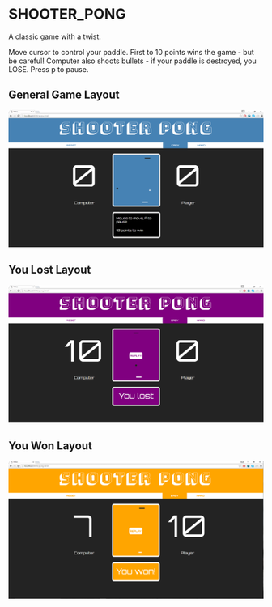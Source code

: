 # SHOOTER_PONG
A classic game with a twist.

Move cursor to control your paddle. First to 10 points wins the game - but be careful! Computer also shoots bullets - if your paddle is destroyed, you LOSE. Press p to pause.

## **General Game Layout**

![Alt text](/Screenshots/screenshot1.png?raw=true "Game Layout")


## **You Lost Layout**

![Alt text](/Screenshots/screenshot2.png?raw=true "You Lost Layout")

## **You Won Layout**

![Alt text](/Screenshots/screenshot3.png?raw=true "You Won Layout")
